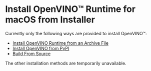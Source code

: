 # Install OpenVINO™ Runtime for macOS from Installer

Currently only the following ways are provided to install OpenVINO™:

* [Install OpenVINO Runtime from an Archive File](installing-openvino-from-archive-macos.md)
* [Install OpenVINO from PyPI](installing-openvino-pip.md)
* [Build From Source](https://github.com/openvinotoolkit/openvino/wiki/BuildingCode)

The other installation methods are temporarily unavailable.